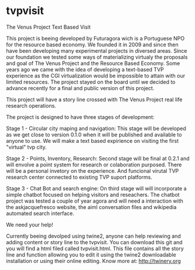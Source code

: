 # tvpvisit
The Venus Project Text Based Visit

This project is beeing developed by Futuragora wich is a Portuguese NPO for the resource based economy. We founded it in 2009 and since then have been developing many experimental projects in diversed areas. Since our foundation we tested some ways of materializing virtualy the proposals and goal of The Venus Project and the Resource Based Economy. Some years ago we came with the idea of developing a text-based TVP experience as the CGI virtualization would be impossible to attain with our limited resources. The project stayed on the board until we decided to advance recently for a final and public version of this project.

This project will have a story line crossed with The Venus Project real life research operations.

The project is designed to have three stages of development:

Stage 1 - Circular city maping and navigation: This stage will be developed as we get close to version 0.1.0 when it will be published and available to anyone to use. We will make a text based expirience on visiting the first "virtual" tvp city.

Stage 2 - Points, Inventory, Research: Second stage will be final at 0.2.1 and will envolve a point system for research or colaboration purposed. There will be a personal invetory on the experience. And funcional virutal TVP research center connected to existing TVP suport platforms.

Stage 3 - Chat Bot and search engine: On third stage will will incorporate a simple chatbot focused on helping visitors and reseachers. The chatbot project was tested a couple of year agora and will need a interaction with the askjacquefresco website, the aiml conversation files and wikipedia automated search interface.

We need your help!

Currently beeing devolped using twine2, anyone can help reviewing and adding content or story line to the tvpvisit. You can download this git and you will find a html filed called tvpvisit.html. This file contains all the story line and function allowing you to edit it using the twine2 downloadable installation or using their online editing. Know more at: http://twinery.org


